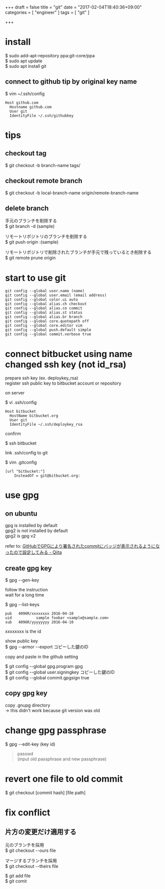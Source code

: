 +++
draft = false
title = "git"
date = "2017-02-04T18:40:36+09:00"
categories = [ "engineer" ]
tags = [ "git" ]

+++

# install

$ sudo add-apt-repository ppa:git-core/ppa  
$ sudo apt update  
$ sudo apt install git  

## connect to github tip by original key name

$ vim ~/.ssh/config

```
Host github.com
  Hostname github.com
  User git
  IdentityFile ~/.ssh/githubkey
```

# tips

## checkout tag

$ git checkout -b branch-name tags/<tag-name>  

## checkout remote branch

$ git checkout -b local-branch-name origin/remote-branch-name  

## delete branch

手元のブランチを削除する  
$ git branch -d (sample)  

リモートリポジトリのブランチを削除する  
$ git push origin :(sample)

リモートリポジトリで削除されたブランチが手元で残っているとき削除する  
$ git remote prune origin  

# start to use git

```
git config --global user.name (name)
git config --global user.email (email address)
git config --global color.ui auto
git config --global alias.ch checkout
git config --global alias.co commit
git config --global alias.st status
git config --global alias.br branch
git config --global core.quotepath off
git config --global core.editor vim
git config --global push.default simple
git config --global commit.verbose true
```

# connect bitbucket using name changed ssh key (not id_rsa)

prepare ssh key (ex. deploykey_rsa)  
register ssh public key to bitbucket account or repository  

on server  

$ vi .ssh/config

```
Host bitbucket
  HostName bitbucket.org
  User git
  IdentityFile ~/.ssh/deploykey_rsa
```

confirm  

$ ssh bitbucket  

link .ssh/config to git  

$ vim .gitconfig

```
[url "bitbucket:"]
    InsteadOf = git@bitbucket.org:
```

# use gpg

## on ubuntu

gpg is installed by default  
gpg2 is not installed by default  
gpg2 is gpg v2  

refer to: [GitHubでGPGにより署名されたcommitにバッジが表示されるようになったので設定してみる - Qiita](http://qiita.com/prince_0203/items/ef0e12f2f6d150ff0485)  

## create gpg key

$ gpg --gen-key  

follow the instruction  
wait for a long time  

$ gpg --list-keys  

```
pub   4096R/xxxxxxxx 2016-04-10
uid           sample foobar <sample@sample.com>
sub   4096R/yyyyyyyy 2016-04-10
```

xxxxxxxx is the id  

show public key  
$ gpg --armor --export コピーした鍵のID  

copy and paste in the github setting  

$ git config --global gpg.program gpg  
$ git config --global user.signingkey コピーした鍵のID  
$ git config --global commit.gpgsign true  

## copy gpg key

copy .gnupg directory  
-> this didn't work because git version was old  

# change gpg passphrase

$ gpg --edit-key (key id)  
> passwd  
> (input old passphrase and new passphrase)  

# revert one file to old commit

$ git checkout [commit hash] [file path]  

# fix conflict

## 片方の変更だけ適用する

元のブランチを採用  
$ git checkout --ours file

マージするブランチを採用  
$ git checkout --theirs file

$ git add file  
$ git comit  
